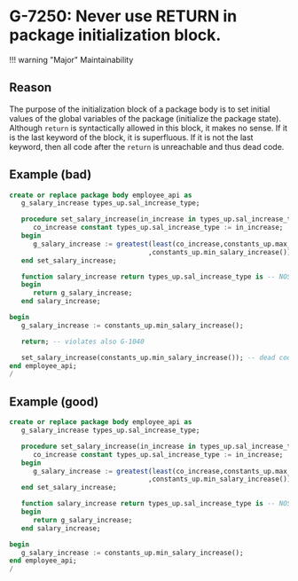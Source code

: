 # G-7250: Never use RETURN in package initialization block.

!!! warning "Major"
    Maintainability

## Reason

The purpose of the initialization block of a package body is to set initial values of the global variables of the package (initialize the package state). Although `return` is syntactically allowed in this block, it makes no sense. If it is the last keyword of the block, it is superfluous. If it is not the last keyword, then all code after the `return` is unreachable and thus dead code.

## Example (bad)

``` sql
create or replace package body employee_api as
   g_salary_increase types_up.sal_increase_type;

   procedure set_salary_increase(in_increase in types_up.sal_increase_type) is
      co_increase constant types_up.sal_increase_type := in_increase;
   begin
      g_salary_increase := greatest(least(co_increase,constants_up.max_salary_increase())
                                   ,constants_up.min_salary_increase());
   end set_salary_increase;

   function salary_increase return types_up.sal_increase_type is -- NOSONAR: non-deterministic
   begin
      return g_salary_increase;
   end salary_increase;

begin
   g_salary_increase := constants_up.min_salary_increase();

   return; -- violates also G-1040

   set_salary_increase(constants_up.min_salary_increase()); -- dead code
end employee_api;
/
```

## Example (good)

``` sql
create or replace package body employee_api as
   g_salary_increase types_up.sal_increase_type;

   procedure set_salary_increase(in_increase in types_up.sal_increase_type) is
      co_increase constant types_up.sal_increase_type := in_increase;
   begin
      g_salary_increase := greatest(least(co_increase,constants_up.max_salary_increase())
                                   ,constants_up.min_salary_increase());
   end set_salary_increase;

   function salary_increase return types_up.sal_increase_type is -- NOSONAR: non-deterministic
   begin
      return g_salary_increase;
   end salary_increase;

begin
   g_salary_increase := constants_up.min_salary_increase();
end employee_api;
/
```